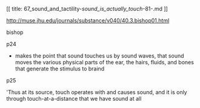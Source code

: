 [[
title: 67_sound_and_tactility-_sound_is_actually_touch_-81-.md
]]

<http://muse.jhu.edu/journals/substance/v040/40.3.bishop01.html>

  

bishop

p24

  

+ makes the point that sound touches us by sound waves, that sound moves the
various physical parts of the ear, the hairs, fluids, and bones that generate
the stimulus to braind

  

p25

'Thus at its source, touch operates with and causes sound, and it is only
through touch-at-a-distance that we have sound at all
